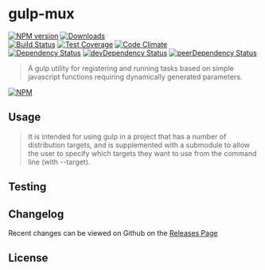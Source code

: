 # gulp-mux 
[![NPM version](https://badge.fury.io/js/gulp-mux.svg)](http://badge.fury.io/js/gulp-mux) [![Downloads](http://img.shields.io/npm/dm/gulp-mux.svg)](http://badge.fury.io/js/gulp-mux)   
[![Build Status](https://travis-ci.org/thaiat/gulp-mux.svg?branch=master)](https://travis-ci.org/thaiat/gulp-mux) [![Test Coverage](https://codeclimate.com/github/thaiat/gulp-mux/badges/coverage.svg)](https://codeclimate.com/github/thaiat/gulp-mux) [![Code Climate](https://codeclimate.com/github/thaiat/gulp-mux/badges/gpa.svg)](https://codeclimate.com/github/thaiat/gulp-mux)   
[![Dependency Status](https://david-dm.org/thaiat/gulp-mux.svg)](https://david-dm.org/thaiat/gulp-mux) [![devDependency Status](https://david-dm.org/thaiat/gulp-mux/dev-status.svg)](https://david-dm.org/thaiat/gulp-mux#info=devDependencies) [![peerDependency Status](https://david-dm.org/thaiat/gulp-mux/peer-status.svg)](https://david-dm.org/thaiat/gulp-mux#info=peerDependencies)    


> A gulp utility for registering and running tasks based on simple javascript functions requiring dynamically generated parameters. 

[![NPM](https://nodei.co/npm/gulp-mux.png?downloads=true&downloadRank=true&stars=true)](https://nodei.co/npm/gulp-mux)

## Usage

> It is intended for using gulp in a project that has a number of distribution targets, and is supplemented with a submodule to allow the user to specify which targets they want to use from the command line (with --target).


## Testing


## Changelog

Recent changes can be viewed on Github on the [Releases Page](https://github.com/thaiat/gulp-mux/releases)

## License


